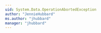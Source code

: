 ```yaml
---
uid: System.Data.OperationAbortedException
author: "JennieHubbard"
ms.author: "jhubbard"
manager: "jhubbard"
---
```

